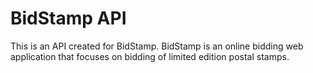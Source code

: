 # BidStamp API
This is an API created for BidStamp. BidStamp is an online bidding web application that focuses on bidding of limited edition postal stamps.
